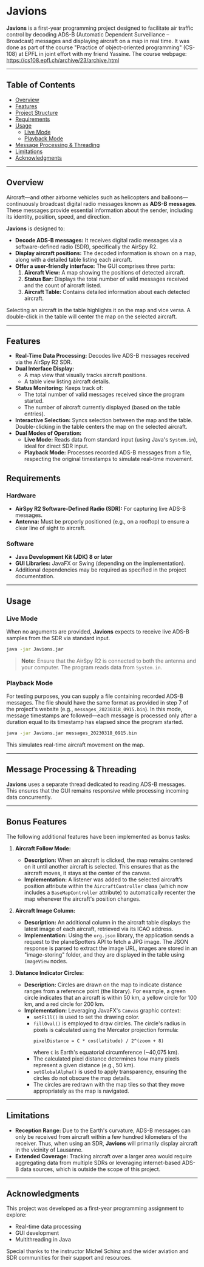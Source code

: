 # Javions

**Javions** is a first-year programming project designed to facilitate air traffic control by decoding ADS-B (Automatic Dependent Surveillance – Broadcast) messages and displaying aircraft on a map in real time. It was done as part of the course "Practice of object-oriented programming" (CS-108) at EPFL in joint effort with my friend Yassine. The course webpage: https://cs108.epfl.ch/archive/23/archive.html

---

## Table of Contents

- [Overview](#overview)
- [Features](#features)
- [Project Structure](#project-structure)
- [Requirements](#requirements)
- [Usage](#usage)
  - [Live Mode](#live-mode)
  - [Playback Mode](#playback-mode)
- [Message Processing & Threading](#message-processing--threading)
- [Limitations](#limitations)
- [Acknowledgments](#acknowledgments)

---

## Overview

Aircraft—and other airborne vehicles such as helicopters and balloons—continuously broadcast digital radio messages known as **ADS-B messages**. These messages provide essential information about the sender, including its identity, position, speed, and direction.

**Javions** is designed to:
- **Decode ADS-B messages:** It receives digital radio messages via a software-defined radio (SDR), specifically the AirSpy R2.
- **Display aircraft positions:** The decoded information is shown on a map, along with a detailed table listing each aircraft.
- **Offer a user-friendly interface:** The GUI comprises three parts:
  1. **Aircraft View:** A map showing the positions of detected aircraft.
  2. **Status Bar:** Displays the total number of valid messages received and the count of aircraft listed.
  3. **Aircraft Table:** Contains detailed information about each detected aircraft.

Selecting an aircraft in the table highlights it on the map and vice versa. A double-click in the table will center the map on the selected aircraft.

---

## Features

- **Real-Time Data Processing:** Decodes live ADS-B messages received via the AirSpy R2 SDR.
- **Dual Interface Display:**
  - A map view that visually tracks aircraft positions.
  - A table view listing aircraft details.
- **Status Monitoring:** Keeps track of:
  - The total number of valid messages received since the program started.
  - The number of aircraft currently displayed (based on the table entries).
- **Interactive Selection:** Syncs selection between the map and the table. Double-clicking in the table centers the map on the selected aircraft.
- **Dual Modes of Operation:**
  - **Live Mode:** Reads data from standard input (using Java's `System.in`), ideal for direct SDR input.
  - **Playback Mode:** Processes recorded ADS-B messages from a file, respecting the original timestamps to simulate real-time movement.



## Requirements

### Hardware

- **AirSpy R2 Software-Defined Radio (SDR):** For capturing live ADS-B messages.
- **Antenna:** Must be properly positioned (e.g., on a rooftop) to ensure a clear line of sight to aircraft.

### Software

- **Java Development Kit (JDK) 8 or later**
- **GUI Libraries:** JavaFX or Swing (depending on the implementation).
- Additional dependencies may be required as specified in the project documentation.

---

## Usage

### Live Mode

When no arguments are provided, **Javions** expects to receive live ADS-B samples from the SDR via standard input.

```bash
java -jar Javions.jar
```

> **Note:** Ensure that the AirSpy R2 is connected to both the antenna and your computer. The program reads data from `System.in`.

### Playback Mode

For testing purposes, you can supply a file containing recorded ADS-B messages. The file should have the same format as provided in step 7 of the project's website (e.g., `messages_20230318_0915.bin`). In this mode, message timestamps are followed—each message is processed only after a duration equal to its timestamp has elapsed since the program started.

```bash
java -jar Javions.jar messages_20230318_0915.bin
```

This simulates real-time aircraft movement on the map.

---

## Message Processing & Threading

**Javions** uses a separate thread dedicated to reading ADS-B messages. This ensures that the GUI remains responsive while processing incoming data concurrently.

---

## Bonus Features

The following additional features have been implemented as bonus tasks:

1. **Aircraft Follow Mode:**
   - **Description:** When an aircraft is clicked, the map remains centered on it until another aircraft is selected. This ensures that as the aircraft moves, it stays at the center of the canvas.
   - **Implementation:** A listener was added to the selected aircraft’s position attribute within the `AircraftController` class (which now includes a `BaseMapController` attribute) to automatically recenter the map whenever the aircraft's position changes.

2. **Aircraft Image Column:**
   - **Description:** An additional column in the aircraft table displays the latest image of each aircraft, retrieved via its ICAO address.
   - **Implementation:** Using the `org.json` library, the application sends a request to the planeSpotters API to fetch a JPG image. The JSON response is parsed to extract the image URL, images are stored in an "image-storing" folder, and they are displayed in the table using `ImageView` nodes.
3. **Distance Indicator Circles:**
   - **Description:** Circles are drawn on the map to indicate distance ranges from a reference point (the library). For example, a green circle indicates that an aircraft is within 50 km, a yellow circle for 100 km, and a red circle for 200 km.
   - **Implementation:** Leveraging JavaFX's `Canvas` graphic context:
     - `setFill()` is used to set the drawing color.
     - `fillOval()` is employed to draw circles. The circle's radius in pixels is calculated using the Mercator projection formula:
       ```
       pixelDistance = C * cos(latitude) / 2^(zoom + 8)
       ```
       where `C` is Earth's equatorial circumference (~40,075 km).
     - The calculated pixel distance determines how many pixels represent a given distance (e.g., 50 km).
     - `setGlobalAlpha()` is used to apply transparency, ensuring the circles do not obscure the map details.
     - The circles are redrawn with the map tiles so that they move appropriately as the map is navigated.

---

## Limitations

- **Reception Range:** Due to the Earth's curvature, ADS-B messages can only be received from aircraft within a few hundred kilometers of the receiver. Thus, when using an SDR, **Javions** will primarily display aircraft in the vicinity of Lausanne.
- **Extended Coverage:** Tracking aircraft over a larger area would require aggregating data from multiple SDRs or leveraging internet-based ADS-B data sources, which is outside the scope of this project.

---

## Acknowledgments

This project was developed as a first-year programming assignment to explore:
- Real-time data processing
- GUI development
- Multithreading in Java

Special thanks to the instructor Michel Schinz and the wider aviation and SDR communities for their support and resources.

